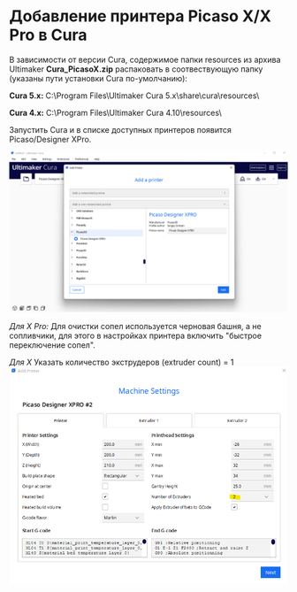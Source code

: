 # Добавление принтера Picaso X/X Pro в Cura

В зависимости от версии Cura, содержимое папки resources из архива Ultimaker **Cura_PicasoX.zip** распаковать в соотвествующую папку (указаны пути установки Cura по-умолчанию):

**Cura 5.x:**
C:\Program Files\Ultimaker Cura 5.x\share\cura\resources\

**Cura 4.x:**
C:\Program Files\Ultimaker Cura 4.10\resources\

Запустить Cura и в списке доступных принтеров появится Picaso/Designer XPro.

![Добавление принтера](./img/cura_select_printer.png)

*Для X Pro:*
Для очистки сопел используется черновая башня, а не сопливчики, для этого в настройках принтера включить "быстрое переключение сопел".

*Для X* 
Указать количество экструдеров (extruder count) = 1
![Добавление принтера](./img/cura_extruders_count.png)